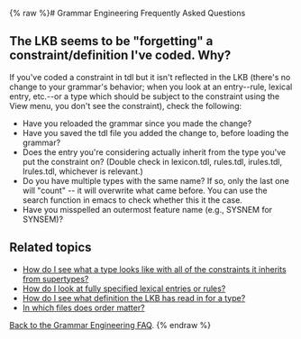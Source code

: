 {% raw %}# Grammar Engineering Frequently Asked Questions

## The LKB seems to be "forgetting" a constraint/definition I've coded. Why?

If you've coded a constraint in tdl but it isn't reflected in the LKB
(there's no change to your grammar's behavior; when you look at an
entry--rule, lexical entry, etc.--or a type which should be subject to
the constraint using the View menu, you don't see the constraint), check
the following:

- Have you reloaded the grammar since you made the change?
- Have you saved the tdl file you added the change to, before loading
the grammar?
- Does the entry you're considering actually inherit from the type
you've put the constraint on? (Double check in lexicon.tdl,
rules.tdl, irules.tdl, lrules.tdl, whichever is relevant.)
- Do you have multiple types with the same name? If so, only the last
one will "count" -- it will overwrite what came before. You can use
the search function in emacs to check whether this it the case.
- Have you misspelled an outermost feature name (e.g., SYSNEM for
SYNSEM)?

## Related topics

- [How do I see what a type looks like with all of the constraints it
inherits from supertypes?](https://delph-in.github.io/docs/matrix/GeFaqExpandedType)
- [How do I look at fully specified lexical entries or
rules?](https://delph-in.github.io/docs/matrix/GeFaqViewEntry)
- [How do I see what definition the LKB has read in for a
type?](https://delph-in.github.io/docs/matrix/GeFaqViewType)
- [In which files does order matter?](https://delph-in.github.io/docs/matrix/GeFaqOrderMatters)

[Back to the Grammar Engineering FAQ](https://delph-in.github.io/docs/matrix/GrammarEngineeringFAQ).
<update date omitted for speed>{% endraw %}